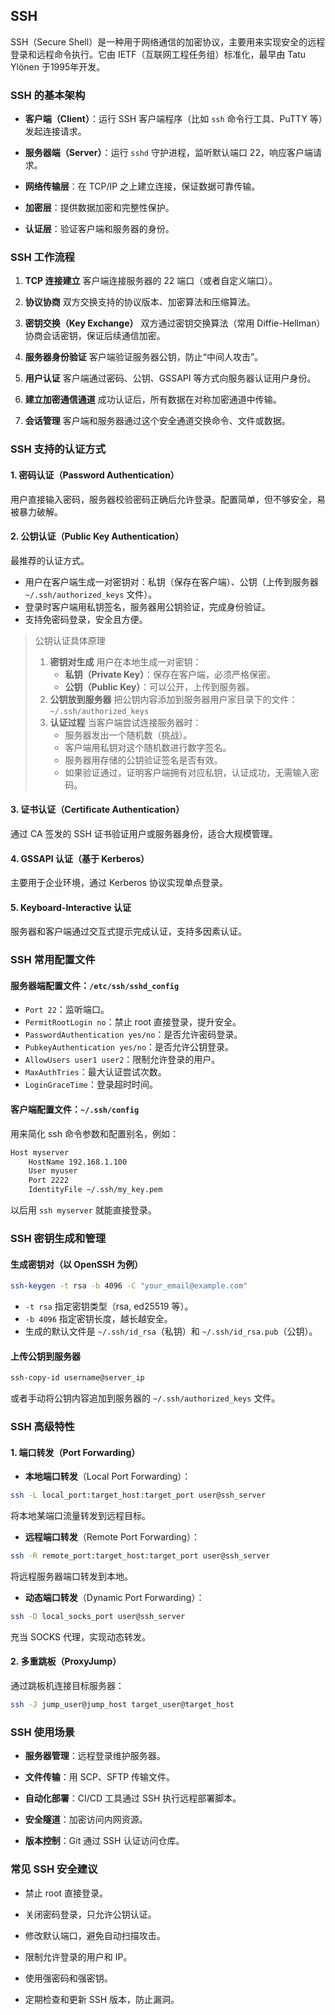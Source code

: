 ## SSH

SSH（Secure Shell）是一种用于网络通信的加密协议，主要用来实现安全的远程登录和远程命令执行。它由 IETF（互联网工程任务组）标准化，最早由 Tatu Ylönen 于1995年开发。

### SSH 的基本架构

- **客户端（Client）**：运行 SSH 客户端程序（比如 `ssh` 命令行工具、PuTTY 等）发起连接请求。

- **服务器端（Server）**：运行 `sshd` 守护进程，监听默认端口 22，响应客户端请求。

- **网络传输层**：在 TCP/IP 之上建立连接，保证数据可靠传输。

- **加密层**：提供数据加密和完整性保护。

- **认证层**：验证客户端和服务器的身份。

### SSH 工作流程

1. **TCP 连接建立**
    客户端连接服务器的 22 端口（或者自定义端口）。

2. **协议协商**
    双方交换支持的协议版本、加密算法和压缩算法。

3. **密钥交换（Key Exchange）**
    双方通过密钥交换算法（常用 Diffie-Hellman）协商会话密钥，保证后续通信加密。

4. **服务器身份验证**
    客户端验证服务器公钥，防止“中间人攻击”。

5. **用户认证**
    客户端通过密码、公钥、GSSAPI 等方式向服务器认证用户身份。

6. **建立加密通信通道**
    成功认证后，所有数据在对称加密通道中传输。

7. **会话管理**
    客户端和服务器通过这个安全通道交换命令、文件或数据。

### SSH 支持的认证方式

#### 1. 密码认证（Password Authentication）

用户直接输入密码，服务器校验密码正确后允许登录。配置简单，但不够安全，易被暴力破解。

#### 2. 公钥认证（Public Key Authentication）

最推荐的认证方式。

- 用户在客户端生成一对密钥对：私钥（保存在客户端）、公钥（上传到服务器 `~/.ssh/authorized_keys` 文件）。
- 登录时客户端用私钥签名，服务器用公钥验证，完成身份验证。
- 支持免密码登录，安全且方便。

> 公钥认证具体原理
>
> 1. **密钥对生成**
>     用户在本地生成一对密钥：
>    - **私钥（Private Key）**：保存在客户端，必须严格保密。
>    - **公钥（Public Key）**：可以公开，上传到服务器。
> 2. **公钥放到服务器**
>     把公钥内容添加到服务器用户家目录下的文件：`~/.ssh/authorized_keys`
> 3. **认证过程**
>     当客户端尝试连接服务器时：
>    - 服务器发出一个随机数（挑战）。
>    - 客户端用私钥对这个随机数进行数字签名。
>    - 服务器用存储的公钥验证签名是否有效。
>    - 如果验证通过，证明客户端拥有对应私钥，认证成功，无需输入密码。

#### 3. 证书认证（Certificate Authentication）

通过 CA 签发的 SSH 证书验证用户或服务器身份，适合大规模管理。

#### 4. GSSAPI 认证（基于 Kerberos）

主要用于企业环境，通过 Kerberos 协议实现单点登录。

#### 5. Keyboard-Interactive 认证

服务器和客户端通过交互式提示完成认证，支持多因素认证。

### SSH 常用配置文件

#### 服务器端配置文件：`/etc/ssh/sshd_config`

- `Port 22`：监听端口。
- `PermitRootLogin no`：禁止 root 直接登录，提升安全。
- `PasswordAuthentication yes/no`：是否允许密码登录。
- `PubkeyAuthentication yes/no`：是否允许公钥登录。
- `AllowUsers user1 user2`：限制允许登录的用户。
- `MaxAuthTries`：最大认证尝试次数。
- `LoginGraceTime`：登录超时时间。

#### 客户端配置文件：`~/.ssh/config`

用来简化 ssh 命令参数和配置别名，例如：

```bash
Host myserver
    HostName 192.168.1.100
    User myuser
    Port 2222
    IdentityFile ~/.ssh/my_key.pem
```

以后用 `ssh myserver` 就能直接登录。

### SSH 密钥生成和管理

#### 生成密钥对（以 OpenSSH 为例）

```bash
ssh-keygen -t rsa -b 4096 -C "your_email@example.com"
```

- `-t rsa` 指定密钥类型（rsa, ed25519 等）。
- `-b 4096` 指定密钥长度，越长越安全。
- 生成的默认文件是 `~/.ssh/id_rsa`（私钥）和 `~/.ssh/id_rsa.pub`（公钥）。

#### 上传公钥到服务器

```bash
ssh-copy-id username@server_ip
```

或者手动将公钥内容追加到服务器的 `~/.ssh/authorized_keys` 文件。

### SSH 高级特性

#### 1. 端口转发（Port Forwarding）

- **本地端口转发**（Local Port Forwarding）：

```bash
ssh -L local_port:target_host:target_port user@ssh_server
```

将本地某端口流量转发到远程目标。

- **远程端口转发**（Remote Port Forwarding）：

```bash
ssh -R remote_port:target_host:target_port user@ssh_server
```

将远程服务器端口转发到本地。

- **动态端口转发**（Dynamic Port Forwarding）：

```bash
ssh -D local_socks_port user@ssh_server
```

充当 SOCKS 代理，实现动态转发。

#### 2. 多重跳板（ProxyJump）

通过跳板机连接目标服务器：

```bash
ssh -J jump_user@jump_host target_user@target_host
```

### SSH 使用场景

- **服务器管理**：远程登录维护服务器。

- **文件传输**：用 SCP、SFTP 传输文件。

- **自动化部署**：CI/CD 工具通过 SSH 执行远程部署脚本。

- **安全隧道**：加密访问内网资源。

- **版本控制**：Git 通过 SSH 认证访问仓库。

### 常见 SSH 安全建议

- 禁止 root 直接登录。

- 关闭密码登录，只允许公钥认证。

- 修改默认端口，避免自动扫描攻击。

- 限制允许登录的用户和 IP。

- 使用强密码和强密钥。

- 定期检查和更新 SSH 版本，防止漏洞。